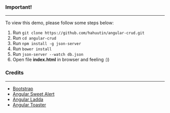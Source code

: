 ### Important!
---

To view this demo, please follow some steps below:

1. Run `git clone https://github.com/hahuutin/angular-crud.git`
2. Run `cd angular-crud`
2. Run `npm install -g json-server`
1. Run `bower install`
4. Run `json-server --watch db.json`
5. Open file **index.html** in browser and feeling :))

### Credits
---

+ [Bootstrap](https://github.com/twbs/bootstrap)
+ [Angular Sweet Alert](https://github.com/oitozero/ngSweetAlert)
+ [Angular Ladda](https://github.com/remotty/angular-ladda)
+ [Angular Toaster](https://github.com/jirikavi/AngularJS-Toaster)

